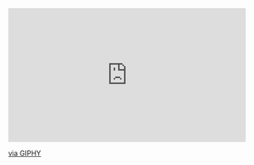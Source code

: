 <iframe src="https://giphy.com/embed/X4fPTLm2TCtkNiJnhE" width="480" height="270" frameBorder="0" class="giphy-embed" allowFullScreen></iframe><p><a href="https://giphy.com/gifs/water-wave-flow-X4fPTLm2TCtkNiJnhE">via GIPHY</a></p>
